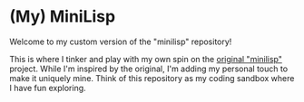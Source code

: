 (My) MiniLisp
=============

Welcome to my custom version of the "minilisp" repository!

This is where I tinker and play with my own spin on the [original "minilisp"](https://github.com/rui314/minilisp) project.
While I'm inspired by the original, I'm adding my personal touch to make it uniquely mine.
Think of this repository as my coding sandbox where I have fun exploring.
